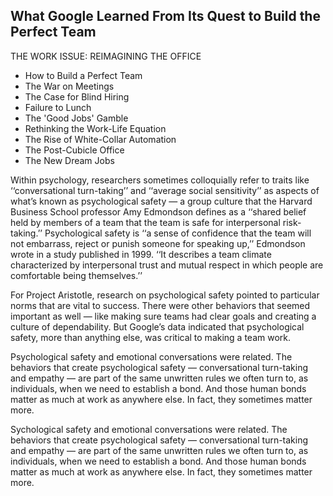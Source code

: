 ## What Google Learned From Its Quest to Build the Perfect Team

THE WORK ISSUE: REIMAGINING THE OFFICE

- How to Build a Perfect Team
- The War on Meetings
- The Case for Blind Hiring
- Failure to Lunch
- The 'Good Jobs' Gamble
- Rethinking the Work-Life Equation
- The Rise of White-Collar Automation
- The Post-Cubicle Office
- The New Dream Jobs

Within psychology, researchers sometimes colloquially refer to traits like ‘‘conversational turn-taking’’ and ‘‘average social sensitivity’’ as aspects of what’s known as psychological safety — a group culture that the Harvard Business School professor Amy Edmondson defines as a ‘‘shared belief held by members of a team that the team is safe for interpersonal risk-taking.’’ Psychological safety is ‘‘a sense of confidence that the team will not embarrass, reject or punish someone for speaking up,’’ Edmondson wrote in a study published in 1999. ‘‘It describes a team climate characterized by interpersonal trust and mutual respect in which people are comfortable being themselves.’’

For Project Aristotle, research on psychological safety pointed to particular norms that are vital to success. There were other behaviors that seemed important as well — like making sure teams had clear goals and creating a culture of dependability. But Google’s data indicated that psychological safety, more than anything else, was critical to making a team work.

Psychological safety and emotional conversations were related. The behaviors that create psychological safety — conversational turn-taking and empathy — are part of the same unwritten rules we often turn to, as individuals, when we need to establish a bond. And those human bonds matter as much at work as anywhere else. In fact, they sometimes matter more.

Sychological safety and emotional conversations were related. The behaviors that create psychological safety — conversational turn-taking and empathy — are part of the same unwritten rules we often turn to, as individuals, when we need to establish a bond. And those human bonds matter as much at work as anywhere else. In fact, they sometimes matter more.
